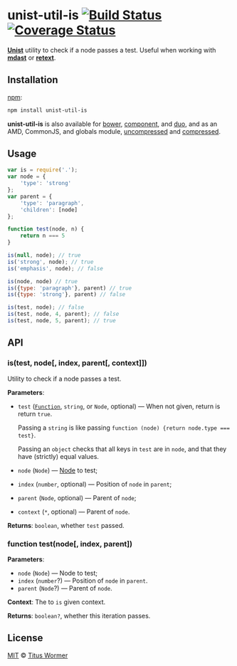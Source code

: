 # unist-util-is [![Build Status](https://img.shields.io/travis/wooorm/unist-util-is.svg)](https://travis-ci.org/wooorm/unist-util-is) [![Coverage Status](https://img.shields.io/codecov/c/github/wooorm/unist-util-is.svg)](https://codecov.io/github/wooorm/unist-util-is?branch=master)

[**Unist**](https://github.com/wooorm/unist) utility to check if a node passes
a test. Useful when working with [**mdast**](https://github.com/wooorm/mdast)
or [**retext**](https://github.com/wooorm/retext).

## Installation

[npm](https://docs.npmjs.com/cli/install):

```bash
npm install unist-util-is
```

**unist-util-is** is also available for [bower](http://bower.io/#install-packages),
[component](https://github.com/componentjs/component), and
[duo](http://duojs.org/#getting-started), and as an AMD, CommonJS, and globals
module, [uncompressed](unist-util-is.js) and
[compressed](unist-util-is.min.js).

## Usage

```js
var is = require('.');
var node = {
    'type': 'strong'
};
var parent = {
    'type': 'paragraph',
    'children': [node]
};

function test(node, n) {
    return n === 5
}

is(null, node); // true
is('strong', node); // true
is('emphasis', node); // false

is(node, node) // true
is({type: 'paragraph'}, parent) // true
is({type: 'strong'}, parent) // false

is(test, node); // false
is(test, node, 4, parent); // false
is(test, node, 5, parent); // true
```

## API

### is(test, node\[, index, parent\[, context\]\])

Utility to check if a node passes a test.

**Parameters**:

*   `test` ([`Function`](#function-testnode-index-parent), `string`, or
    `Node`, optional)
    — When not given, return is return `true`.

    Passing a `string` is like passing
    `function (node) {return node.type === test}`.

    Passing an `object` checks that all keys in `test` are in `node`,
    and that they have (strictly) equal values.

*   `node` (`Node`)
    — [Node](https://github.com/wooorm/unist#unist-nodes) to test;

*   `index` (`number`, optional) — Position of `node` in `parent`;

*   `parent` (`Node`, optional) — Parent of `node`;

*   `context` (`*`, optional) — Parent of `node`.

**Returns**: `boolean`, whether `test` passed.

### function test(node\[, index, parent\])

**Parameters**:

*   `node` (`Node`) — Node to test;
*   `index` (`number`?) — Position of `node` in `parent`.
*   `parent` (`Node`?) — Parent of `node`.

**Context**: The to `is` given context.

**Returns**: `boolean?`, whether this iteration passes.

## License

[MIT](LICENSE) © [Titus Wormer](http://wooorm.com)
